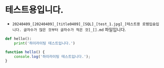 
# 테스트용입니다.

* `20240409_[20240409]_[title0409]_[SQL]_[test_1.jpg]_[테스트용 로렘입숨입니다. 글자수가 많은 것부터 글자수가 적은 것]_[].md` 파일입니다.

```python
def hello():
    print('하이라이팅 테스트입니다.')
```

```javascript
function hello() {
    console.log('하이라이팅 테스트입니다.');
}
```
